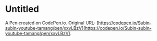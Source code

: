 # Untitled

A Pen created on CodePen.io. Original URL: [https://codepen.io/Subin-subin-youtube-tamang/pen/xxvLBzV](https://codepen.io/Subin-subin-youtube-tamang/pen/xxvLBzV).

